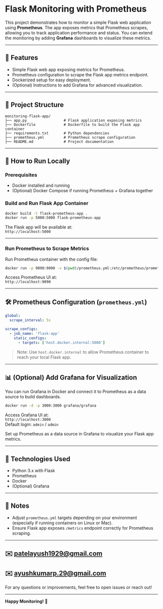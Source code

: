 
# Flask Monitoring with Prometheus

This project demonstrates how to monitor a simple Flask web application using **Prometheus**. The app exposes metrics that Prometheus scrapes, allowing you to track application performance and status. You can extend the monitoring by adding **Grafana** dashboards to visualize these metrics.

---

## 🚀 Features

- Simple Flask web app exposing metrics for Prometheus.
- Prometheus configuration to scrape the Flask app metrics endpoint.
- Dockerized setup for easy deployment.
- (Optional) Instructions to add Grafana for advanced visualization.

---

## 📁 Project Structure

```
monitoring-flask-app/
├── app.py                 # Flask application exposing metrics
├── Dockerfile             # Dockerfile to build the Flask app container
├── requirements.txt       # Python dependencies
├── prometheus.yml         # Prometheus scrape configuration
├── README.md              # Project documentation
```

---

## 🧪 How to Run Locally

### Prerequisites

- Docker installed and running
- (Optional) Docker Compose if running Prometheus + Grafana together

### Build and Run Flask App Container

```bash
docker build -t flask-prometheus-app .
docker run -p 5000:5000 flask-prometheus-app
```

The Flask app will be available at:  
`http://localhost:5000`

---

### Run Prometheus to Scrape Metrics

Run Prometheus container with the config file:

```bash
docker run -p 9090:9090 -v $(pwd)/prometheus.yml:/etc/prometheus/prometheus.yml prom/prometheus
```

Access Prometheus UI at:  
`http://localhost:9090`

---

## 🛠️ Prometheus Configuration (`prometheus.yml`)

```yaml
global:
  scrape_interval: 5s

scrape_configs:
  - job_name: 'flask-app'
    static_configs:
      - targets: ['host.docker.internal:5000']
```

> Note: Use `host.docker.internal` to allow Prometheus container to reach your local Flask app.

---

## 📊 (Optional) Add Grafana for Visualization

You can run Grafana in Docker and connect it to Prometheus as a data source to build dashboards.

```bash
docker run -d -p 3000:3000 grafana/grafana
```

Access Grafana UI at:  
`http://localhost:3000`  
Default login: `admin` / `admin`

Set up Prometheus as a data source in Grafana to visualize your Flask app metrics.

---

## 🔧 Technologies Used

- Python 3.x with Flask
- Prometheus
- Docker
- (Optional) Grafana

---

## 📝 Notes

- Adjust `prometheus.yml` targets depending on your environment (especially if running containers on Linux or Mac).
- Ensure Flask app exposes `/metrics` endpoint correctly for Prometheus scraping.

---

 
## ✉️ patelayush1929@gmail.com 
## ✉️ ayushkumarp.29@gmail.com

For any questions or improvements, feel free to open issues or reach out!

---

**Happy Monitoring!** 🚀
